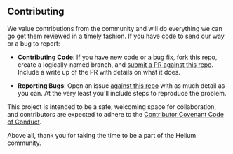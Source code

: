 ## Contributing

We value contributions from the community and will do everything we can go get them reviewed in a timely fashion. If you have code to send our way or a bug to report:

* **Contributing Code**: If you have new code or a bug fix, fork this repo, create a logically-named branch, and [submit a PR against this repo](https://github.com/helium/postgresql-transactional/issues). Include a write up of the PR with details on what it does.

* **Reporting Bugs**: Open an issue [against this repo](https://github.com/helium/postgresql-transactional/issues) with as much detail as you can. At the very least you'll include steps to reproduce the problem.

This project is intended to be a safe, welcoming space for collaboration, and contributors are expected to adhere to the [Contributor Covenant Code of Conduct](http://contributor-covenant.org/). 

Above all, thank you for taking the time to be a part of the Helium community. 